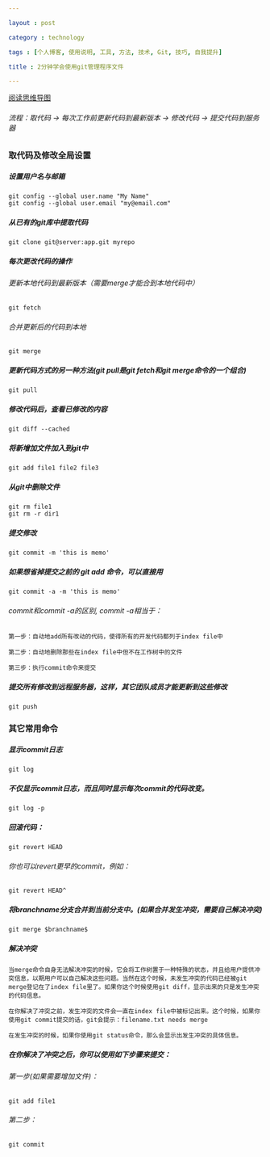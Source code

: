 ```yaml
---

layout : post

category : technology

tags : [个人博客, 使用说明, 工具, 方法, 技术, Git, 技巧, 自我提升]

title : 2分钟学会使用git管理程序文件

---
```


[阅读思维导图](#)

###### 流程：取代码 → 每次工作前更新代码到最新版本 → 修改代码 → 提交代码到服务器

### 取代码及修改全局设置

##### 设置用户名与邮箱

	git config --global user.name "My Name"
	git config --global user.email "my@email.com"

##### 从已有的git库中提取代码

	git clone git@server:app.git myrepo

##### 每次更改代码的操作

###### 更新本地代码到最新版本（需要merge才能合到本地代码中）

	git fetch

###### 合并更新后的代码到本地

	git merge

##### 更新代码方式的另一种方法(git pull是git fetch和git merge命令的一个组合)

	git pull

##### 修改代码后，查看已修改的内容

	git diff --cached

##### 将新增加文件加入到git中

	git add file1 file2 file3

##### 从git中删除文件

	git rm file1
	git rm -r dir1

##### 提交修改

	git commit -m 'this is memo'

##### 如果想省掉提交之前的 git add 命令，可以直接用

	git commit -a -m 'this is memo'

###### commit和commit -a的区别, commit -a相当于：

	第一步：自动地add所有改动的代码，使得所有的开发代码都列于index file中

	第二步：自动地删除那些在index file中但不在工作树中的文件

	第三步：执行commit命令来提交

##### 提交所有修改到远程服务器，这样，其它团队成员才能更新到这些修改

	git push

### 其它常用命令

##### 显示commit日志

	git log

##### 不仅显示commit日志，而且同时显示每次commit的代码改变。

	git log -p

##### 回滚代码：

	git revert HEAD

###### 你也可以revert更早的commit，例如：

	git revert HEAD^

##### 将branchname分支合并到当前分支中。(如果合并发生冲突，需要自己解决冲突)

	git merge $branchname$

##### 解决冲突

	当merge命令自身无法解决冲突的时候，它会将工作树置于一种特殊的状态，并且给用户提供冲突信息，以期用户可以自己解决这些问题。当然在这个时候，未发生冲突的代码已经被git merge登记在了index file里了。如果你这个时候使用git diff，显示出来的只是发生冲突的代码信息。

	在你解决了冲突之前，发生冲突的文件会一直在index file中被标记出来。这个时候，如果你使用git commit提交的话，git会提示：filename.txt needs merge

	在发生冲突的时候，如果你使用git status命令，那么会显示出发生冲突的具体信息。

##### 在你解决了冲突之后，你可以使用如下步骤来提交：

###### 第一步(如果需要增加文件)：

	git add file1

###### 第二步：

	git commit
	